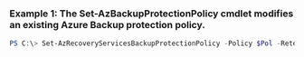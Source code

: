 ### Example 1: The Set-AzBackupProtectionPolicy cmdlet modifies an existing Azure Backup protection policy.
```powershell
PS C:\> Set-AzRecoveryServicesBackupProtectionPolicy -Policy $Pol -RetentionPolicy $RetPol -SchedulePolicy $SchPol -VaultId $vault.ID
```

